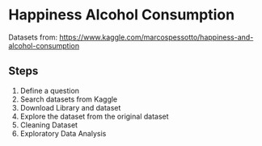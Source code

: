 # Happiness Alcohol Consumption
Datasets from: https://www.kaggle.com/marcospessotto/happiness-and-alcohol-consumption

## Steps
1. Define a question
2. Search datasets from Kaggle
3. Download Library and dataset
4. Explore the dataset from the original dataset
5. Cleaning Dataset
6. Exploratory Data Analysis
